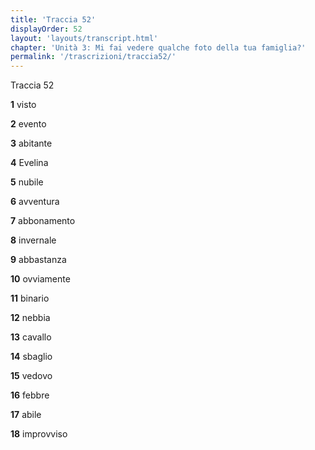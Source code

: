 ```yaml
---
title: 'Traccia 52'
displayOrder: 52
layout: 'layouts/transcript.html'
chapter: 'Unità 3: Mi fai vedere qualche foto della tua famiglia?'
permalink: '/trascrizioni/traccia52/'
---
```


Traccia 52

**1** visto

**2** evento

**3** abitante

**4** Evelina

**5** nubile

**6** avventura

**7** abbonamento

**8** invernale

**9** abbastanza

**10** ovviamente

**11** binario

**12** nebbia

**13** cavallo

**14** sbaglio

**15** vedovo

**16** febbre

**17** abile

**18** improvviso
